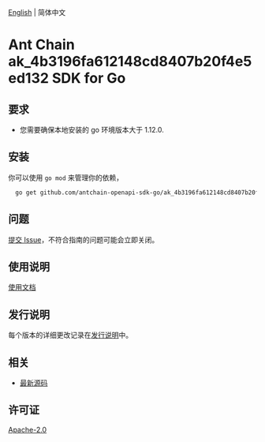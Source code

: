 [English](README.md) | 简体中文

# Ant Chain ak_4b3196fa612148cd8407b20f4e5ed132 SDK for Go

## 要求
- 您需要确保本地安装的 go 环境版本大于 1.12.0.

## 安装
你可以使用 `go mod` 来管理你的依赖，
```sh
  go get github.com/antchain-openapi-sdk-go/ak_4b3196fa612148cd8407b20f4e5ed132
```

## 问题
[提交 Issue](https://github.com/alipay/antchain-openapi-prod-sdk/issues/new)，不符合指南的问题可能会立即关闭。

## 使用说明
[使用文档](https://github.com/alipay/antchain-openapi-prod-sdk)

## 发行说明
每个版本的详细更改记录在[发行说明](./ChangeLog.txt)中。

## 相关
* [最新源码](https://github.com/alipay/antchain-openapi-prod-sdk/)

## 许可证
[Apache-2.0](http://www.apache.org/licenses/LICENSE-2.0)
